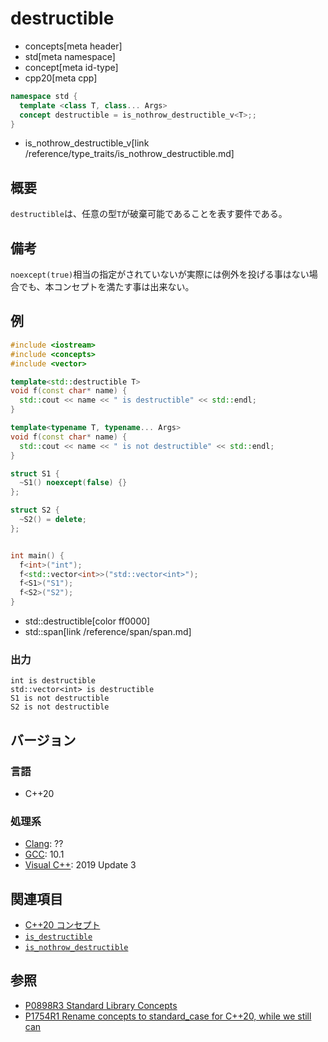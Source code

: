 # destructible
* concepts[meta header]
* std[meta namespace]
* concept[meta id-type]
* cpp20[meta cpp]

```cpp
namespace std {
  template <class T, class... Args>
  concept destructible = is_nothrow_destructible_v<T>;;
}
```
* is_nothrow_destructible_v[link /reference/type_traits/is_nothrow_destructible.md]


## 概要
`destructible`は、任意の型`T`が破棄可能であることを表す要件である。

## 備考

`noexcept(true)`相当の指定がされていないが実際には例外を投げる事はない場合でも、本コンセプトを満たす事は出来ない。

## 例

```cpp example
#include <iostream>
#include <concepts>
#include <vector>

template<std::destructible T>
void f(const char* name) {
  std::cout << name << " is destructible" << std::endl;
}

template<typename T, typename... Args>
void f(const char* name) {
  std::cout << name << " is not destructible" << std::endl;
}

struct S1 {
  ~S1() noexcept(false) {}
};

struct S2 {
  ~S2() = delete;
};


int main() {
  f<int>("int");
  f<std::vector<int>>("std::vector<int>");
  f<S1>("S1");
  f<S2>("S2");
}
```
* std::destructible[color ff0000]
* std::span[link /reference/span/span.md]

### 出力
```
int is destructible
std::vector<int> is destructible
S1 is not destructible
S2 is not destructible
```


## バージョン
### 言語
- C++20

### 処理系
- [Clang](/implementation.md#clang): ??
- [GCC](/implementation.md#gcc): 10.1
- [Visual C++](/implementation.md#visual_cpp): 2019 Update 3

## 関連項目

- [C++20 コンセプト](/lang/cpp20/concepts.md)
- [`is_destructible`](/reference/type_traits/is_destructible.md)
- [`is_nothrow_destructible`](/reference/type_traits/is_nothrow_destructible.md)

## 参照
- [P0898R3 Standard Library Concepts](http://www.open-std.org/jtc1/sc22/wg21/docs/papers/2018/p0898r3.pdf)
- [P1754R1 Rename concepts to standard_case for C++20, while we still can](http://www.open-std.org/jtc1/sc22/wg21/docs/papers/2019/p1754r1.pdf)